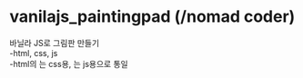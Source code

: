 # vanilajs_paintingpad (/nomad coder)
바닐라 JS로 그림판 만들기 <br>
-html, css, js <br>
-html의 <class>는 css용, <id>는 js용으로 통일
